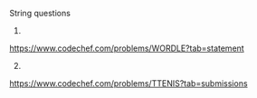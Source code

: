 String questions

1.
https://www.codechef.com/problems/WORDLE?tab=statement

2.
https://www.codechef.com/problems/TTENIS?tab=submissions
